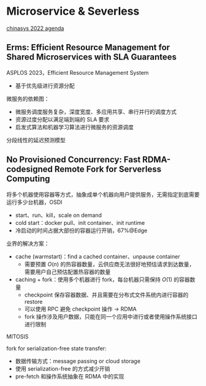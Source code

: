 # Microservice & Severless

[chinasys 2022 agenda](https://cs.nju.edu.cn/gurong/chinasys_2022fall/agenda-1940.pdf)

## Erms: Efficient Resource Management for Shared Microservices with SLA Guarantees

ASPLOS 2023，Efficient Resource Management System

- 基于优先级进行资源分配

微服务的依赖图：

- 微服务调度服务复杂，深度宽度、多应用共享、串行并行的调度方式
- 资源过度分配以满足端到端的 SLA 要求
- 启发式算法和机器学习算法进行微服务的资源调度

分段线性的延迟预测模型

## No Provisioned Concurrency: Fast RDMA-codesigned Remote Fork for Serverless Computing

将多个机器使用容器等方式，抽象成单个机器向用户提供服务，无需指定到底需要运行多少台机器，OSDI

- start、run、kill，scale on demand
- cold start：docker pull、init container、init runtime
- 冷启动的时间占据大部份的容器运行开销，67%@Edge

业界的解决方案：

- cache (warmstart)：find a cached container、unpause container
  - 需要预置 $O(n)$ 的热容器数量，云供应商无法很好地预估请求到达数量，需要用户自己预估配置热容器的数量
- caching + fork：使用多个机器进行 fork，每台机器只需保持 $O(1)$ 的容器数量
  - checkpoint 保存容器数据、并且需要在分布式文件系统内进行容器的 restore
  - 可以使用 RPC 避免 checkpoint 操作 -> RDMA
  - fork 操作涉及用户数据，只能在同一个应用中进行或者使用操作系统接口进行限制

MITOSIS

fork for serialization-free state transfer:

- 数据传输方式：message passing or cloud storage
- 使用 serialization-free 的方式减少开销
- pre-fetch 和操作系统抽象在 RDMA 中的实现
